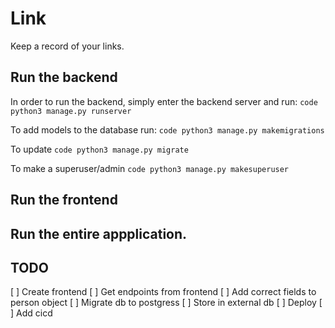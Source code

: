 # Link
Keep a record of your links.

## Run the backend
In order to run the backend, simply enter the backend server and run:
`code
python3 manage.py runserver
`

To add models to the database run:
`code
python3 manage.py makemigrations
`

To update
`code
python3 manage.py migrate
`

To make a superuser/admin
`code
python3 manage.py makesuperuser
`


## Run the frontend


## Run the entire appplication.

## TODO
[ ] Create frontend
[ ] Get endpoints from frontend
[ ] Add correct fields to person object
[ ] Migrate db to postgress
[ ] Store in external db
[ ] Deploy
[ ] Add cicd